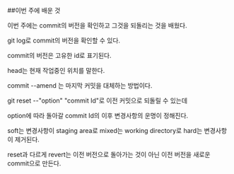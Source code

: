 ##이번 주에 배운 것

이번 주에는 commit의 버전을 확인하고 그것을 되돌리는 것을 배웠다.

git log로 commit의 버전을 확인할 수 있다.

commit의 버전은 고유한 id로 표기된다.

head는 현재 작업중인 위치를 말한다.

commit --amend 는 마지막 커밋을 대체하는 방법이다. 

git reset --"option" "commit Id"로 이전 커밋으로 되돌릴 수 있는데

option에 따라 돌아갈 commit Id의 이후 변경사항의 운명이 정해진다.

soft는 변경사항이 staging area로 mixed는 working directory로 hard는 변경사항이 제거된다.

reset과 다르게 revert는 이전 버전으로 돌아가는 것이 아닌 이전 버전을 새로운 commit으로 만든다.


